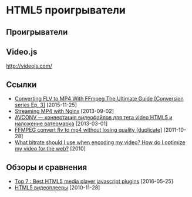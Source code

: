 # HTML5 проигрыватели

## Проигрыватели

## Video.js

http://videojs.com/

## Ссылки

- [Converting FLV to MP4 With FFmpeg The Ultimate Guide [Conversion series Ep. 3]](https://addpipe.com/blog/flv-to-mp4/) [2015-11-25]
- [Streaming MP4 with Nginx](https://sixohthree.com/streaming-mp4-with-nginx) [2013-09-02]
- [AVCONV — конвертация видеофайлов для тега video HTML5 и наложение ватермарка](https://habrahabr.ru/post/171225/) [2013-03-01]
- [FFMPEG convert flv to mp4 without losing quality [duplicate]](http://superuser.com/questions/624565/ffmpeg-convert-flv-to-mp4-without-losing-quality) [2011-10-28]
- [What bitrate should I use when encoding my video? How do I optimize my video for the web?](http://www.ezs3.com/public/What_bitrate_should_I_use_when_encoding_my_video_How_do_I_optimize_my_video_for_the_web.cfm) [2010]

## Обзоры и сравнения

- [Top 7 : Best HTML5 media player javascript plugins](http://ourcodeworld.com/articles/read/148/top-7-best-html5-media-player-javascript-plugins) [2016-05-25]
- [HTML5 видеоплееры](http://vremenno.net/html-css/html5-video-players/) [2010-11-28]
